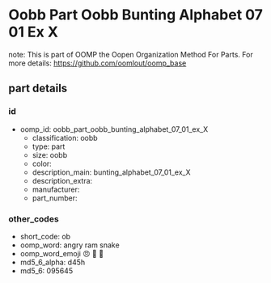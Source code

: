 # Oobb Part Oobb Bunting Alphabet 07 01 Ex X  

note: This is part of OOMP the Oopen Organization Method For Parts. For more details: https://github.com/oomlout/oomp_base

##  part details





### id
* oomp_id: oobb_part_oobb_bunting_alphabet_07_01_ex_X
  * classification: oobb
  * type: part
  * size: oobb
  * color: 
  * description_main: bunting_alphabet_07_01_ex_X
  * description_extra: 
  * manufacturer: 
  * part_number: 

### other_codes
* short_code: ob
* oomp_word: angry ram snake
* oomp_word_emoji :angry: :ram: :snake:
* md5_6_alpha: d45h
* md5_6: 095645